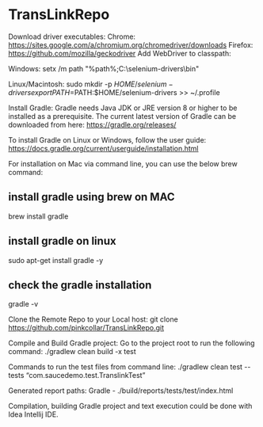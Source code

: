 # TransLinkRepo

Download driver executables:
Chrome: https://sites.google.com/a/chromium.org/chromedriver/downloads
Firefox: https://github.com/mozilla/geckodriver
Add WebDriver to classpath:

Windows: 
setx /m path "%path%;C:\selenium-drivers\bin"

Linux/Macintosh:
sudo mkdir -p $HOME/selenium-drivers
export PATH=$PATH:$HOME/selenium-drivers >> ~/.profile

Install Gradle:
Gradle needs Java JDK or JRE version 8 or higher to be installed as a prerequisite.
The current latest version of Gradle can be downloaded from here: https://gradle.org/releases/

To install Gradle on Linux or Windows, follow the user guide: https://docs.gradle.org/current/userguide/installation.html

For installation on Mac via command line, you can use the below brew command:
## install gradle using brew on MAC
brew install gradle

## install gradle on linux 
sudo apt-get install gradle -y

## check the gradle installation
gradle -v 

Clone the Remote Repo to your Local host:
git clone  https://github.com/pinkcollar/TransLinkRepo.git

Compile and Build Gradle project:
Go to the project root to run the following command:
./gradlew clean build -x test

Commands to run the test files from command line:
./gradlew clean test --tests “com.saucedemo.test.TranslinkTest”

Generated report paths:
Gradle - ./build/reports/tests/test/index.html
 
Compilation, building Gradle project and text execution could be done with Idea Intellij IDE.
